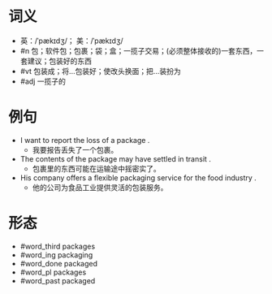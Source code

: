 # 词义
- 英：/ˈpækɪdʒ/； 美：/ˈpækɪdʒ/
- #n 包；软件包；包裹；袋；盒；一揽子交易；(必须整体接收的)一套东西，一套建议；包装好的东西
- #vt 包装成；将…包装好；使改头换面；把…装扮为
- #adj 一揽子的
# 例句
- I want to report the loss of a package .
	- 我要报告丢失了一个包裹。
- The contents of the package may have settled in transit .
	- 包裹里的东西可能在运输途中摇密实了。
- His company offers a flexible packaging service for the food industry .
	- 他的公司为食品工业提供灵活的包装服务。
# 形态
- #word_third packages
- #word_ing packaging
- #word_done packaged
- #word_pl packages
- #word_past packaged
